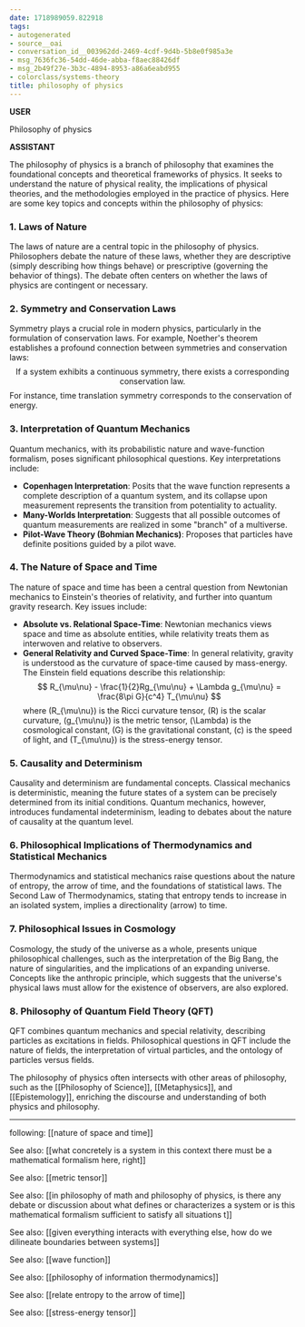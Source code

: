 ```yaml
---
date: 1718989059.822918
tags:
- autogenerated
- source__oai
- conversation_id__003962dd-2469-4cdf-9d4b-5b8e0f985a3e
- msg_7636fc36-54dd-46de-abba-f8aec88426df
- msg_2b49f27e-3b3c-4894-8953-a86a6eabd955
- colorclass/systems-theory
title: philosophy of physics
---
```


**USER**

Philosophy of physics


**ASSISTANT**

The philosophy of physics is a branch of philosophy that examines the foundational concepts and theoretical frameworks of physics. It seeks to understand the nature of physical reality, the implications of physical theories, and the methodologies employed in the practice of physics. Here are some key topics and concepts within the philosophy of physics:

### 1. **Laws of Nature**
The laws of nature are a central topic in the philosophy of physics. Philosophers debate the nature of these laws, whether they are descriptive (simply describing how things behave) or prescriptive (governing the behavior of things). The debate often centers on whether the laws of physics are contingent or necessary.

### 2. **Symmetry and Conservation Laws**
Symmetry plays a crucial role in modern physics, particularly in the formulation of conservation laws. For example, Noether's theorem establishes a profound connection between symmetries and conservation laws:
$$
\text{If a system exhibits a continuous symmetry, there exists a corresponding conservation law.}
$$
For instance, time translation symmetry corresponds to the conservation of energy.

### 3. **Interpretation of Quantum Mechanics**
Quantum mechanics, with its probabilistic nature and wave-function formalism, poses significant philosophical questions. Key interpretations include:

- **Copenhagen Interpretation**: Posits that the wave function represents a complete description of a quantum system, and its collapse upon measurement represents the transition from potentiality to actuality.
- **Many-Worlds Interpretation**: Suggests that all possible outcomes of quantum measurements are realized in some "branch" of a multiverse.
- **Pilot-Wave Theory (Bohmian Mechanics)**: Proposes that particles have definite positions guided by a pilot wave.

### 4. **The Nature of Space and Time**
The nature of space and time has been a central question from Newtonian mechanics to Einstein's theories of relativity, and further into quantum gravity research. Key issues include:

- **Absolute vs. Relational Space-Time**: Newtonian mechanics views space and time as absolute entities, while relativity treats them as interwoven and relative to observers.
- **General Relativity and Curved Space-Time**: In general relativity, gravity is understood as the curvature of space-time caused by mass-energy. The Einstein field equations describe this relationship:
  $$
  R_{\mu\nu} - \frac{1}{2}Rg_{\mu\nu} + \Lambda g_{\mu\nu} = \frac{8\pi G}{c^4} T_{\mu\nu}
  $$
  where \(R_{\mu\nu}\) is the Ricci curvature tensor, \(R\) is the scalar curvature, \(g_{\mu\nu}\) is the metric tensor, \(\Lambda\) is the cosmological constant, \(G\) is the gravitational constant, \(c\) is the speed of light, and \(T_{\mu\nu}\) is the stress-energy tensor.

### 5. **Causality and Determinism**
Causality and determinism are fundamental concepts. Classical mechanics is deterministic, meaning the future states of a system can be precisely determined from its initial conditions. Quantum mechanics, however, introduces fundamental indeterminism, leading to debates about the nature of causality at the quantum level.

### 6. **Philosophical Implications of Thermodynamics and Statistical Mechanics**
Thermodynamics and statistical mechanics raise questions about the nature of entropy, the arrow of time, and the foundations of statistical laws. The Second Law of Thermodynamics, stating that entropy tends to increase in an isolated system, implies a directionality (arrow) to time.

### 7. **Philosophical Issues in Cosmology**
Cosmology, the study of the universe as a whole, presents unique philosophical challenges, such as the interpretation of the Big Bang, the nature of singularities, and the implications of an expanding universe. Concepts like the anthropic principle, which suggests that the universe's physical laws must allow for the existence of observers, are also explored.

### 8. **Philosophy of Quantum Field Theory (QFT)**
QFT combines quantum mechanics and special relativity, describing particles as excitations in fields. Philosophical questions in QFT include the nature of fields, the interpretation of virtual particles, and the ontology of particles versus fields.

The philosophy of physics often intersects with other areas of philosophy, such as the [[Philosophy of Science]], [[Metaphysics]], and [[Epistemology]], enriching the discourse and understanding of both physics and philosophy.


---


following: [[nature of space and time]]

See also: [[what concretely is a system in this context there must be a mathematical formalism here, right]]


See also: [[metric tensor]]


See also: [[in philosophy of math and philosophy of physics, is there any debate or discussion about what defines or characterizes a system or is this mathematical formalism sufficient to satisfy all situations t]]


See also: [[given everything interacts with everything else, how do we dilineate boundaries between systems]]


See also: [[wave function]]


See also: [[philosophy of information thermodynamics]]


See also: [[relate entropy to the arrow of time]]


See also: [[stress-energy tensor]]
